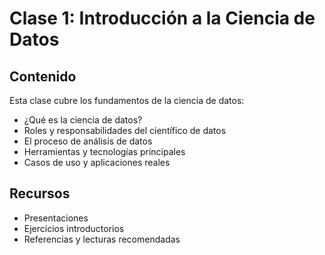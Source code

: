 # Clase 1: Introducción a la Ciencia de Datos

## Contenido

Esta clase cubre los fundamentos de la ciencia de datos:

- ¿Qué es la ciencia de datos?
- Roles y responsabilidades del científico de datos
- El proceso de análisis de datos
- Herramientas y tecnologías principales
- Casos de uso y aplicaciones reales

## Recursos

- Presentaciones
- Ejercicios introductorios
- Referencias y lecturas recomendadas
